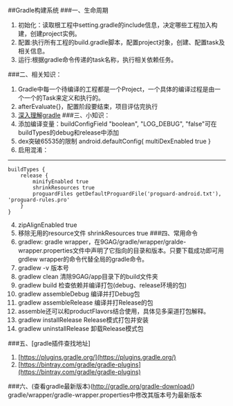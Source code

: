 ##Gradle构建系统
###一、生命周期
1. 初始化：读取根工程中setting.gradle的include信息，决定哪些工程加入构建，创建project实例。
2. 配置:执行所有工程的build.gradle脚本，配置project对象，创建、配置task及相关信息。
3. 运行:根据gradle命令传递的task名称，执行相关依赖任务。

###二、相关知识：
1. Gradle中每一个待编译的工程都是一个Project，一个具体的编译过程是由一个一个的Task来定义和执行的。
2. afterEvaluate{}，配置阶段要结束，项目评估完执行
3. [深入理解gradle](http://blog.csdn.net/innost/article/details/48228651)
###三、小知识：
1. 添加编译变量：buildConfigField "boolean", "LOG_DEBUG", "false"可在buildTypes的debug和release中添加
2. dex突破65535的限制 android.defaultConfig{ multiDexEnabled true }
3. 启用混淆：

----------
	buildTypes {
	    release {
	        minifyEnabled true
			shrinkResources true
	        proguardFiles getDefaultProguardFile('proguard-android.txt'), 'proguard-rules.pro'
	    }
	}
4. zipAlignEnabled true
5. 移除无用的resource文件 shrinkResources true
###四、常用命令
1. gradlew: gradle wrapper，在9GAG/gradle/wrapper/gralde-wrapper.properties文件中声明了它指向的目录和版本。只要下载成功即可用grdlew wrapper的命令代替全局的gradle命令。
2. gradlew -v 版本号
3. gradlew clean 清除9GAG/app目录下的build文件夹
4. gradlew build 检查依赖并编译打包(debug、release环境的包)
5. gradlew assembleDebug 编译并打Debug包
6. gradlew assembleRelease 编译并打Release的包
7. assemble还可以和productFlavors结合使用，具体见多渠道打包解释。
8. gradlew installRelease Release模式打包并安装
9. gradlew uninstallRelease 卸载Release模式包

###五、[gradle插件查找地址]
1. [https://plugins.gradle.org/](https://plugins.gradle.org/)
2. [https://bintray.com/gradle/gradle-plugins](https://bintray.com/gradle/gradle-plugins)

###六、(查看gradle最新版本)(http://gradle.org/gradle-download/)
gradle/wrapper/gradle-wrapper.properties中修改其版本号为最新版本